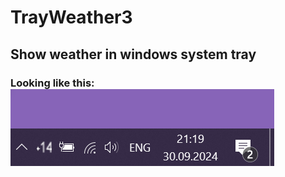 # TrayWeather3
## Show weather in windows system tray
### Looking like this: ![](https://github.com/verelex/TrayWeather3/blob/master/tray1.png) 
